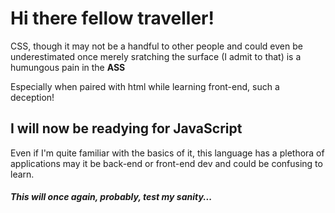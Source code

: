 # Hi there fellow traveller!
CSS, though it may not be a handful to other people and could even be underestimated once merely sratching the surface (I admit to that) is a humungous pain in the **ASS**

Especially when paired with html while learning front-end, such a deception!

## I will now be readying for JavaScript 
Even if I'm quite familiar with the basics of it, this language has a plethora of applications may it be back-end or front-end dev and could be confusing to learn.  

##### This will once again, probably, test my sanity...
